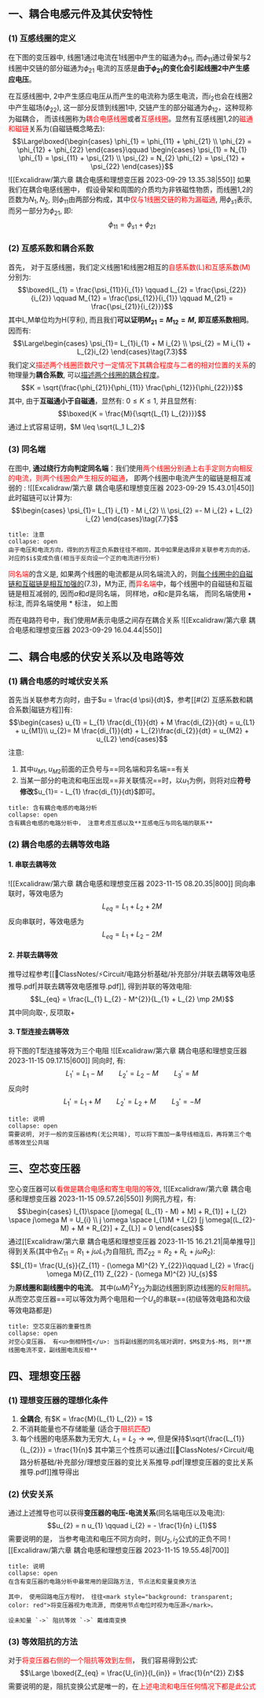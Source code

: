 ## 一、耦合电感元件及其伏安特性
### (1) 互感线圈的定义
在下图的变压器中, 线圈1通过电流在1线圈中产生的磁通为$\phi_{11}$, 而$\phi_{11}$通过骨架与2线圈中交链的部分磁通为$\phi_{21}$
电流的互感是**由于$\phi_{21}$的变化会引起线圈2中产生感应电压**。

在互感线圈中, 2中产生感应电压从而产生的电流称为感生电流，而$i_2$也会在线圈2中产生磁场($\phi_{22}$), 这一部分反馈到线圈1中, 交链产生的部分磁通为$\phi_{12}$，这种现称为磁耦合， 而该线圈称为<mark style="background: transparent; color: red">耦合电感线圈</mark>或者<mark style="background: transparent; color: red">互感线圈</mark>。显然有互感线圈1,2的<mark style="background: transparent; color: red">磁通和磁链</mark>关系为(自磁链概念略去): 
$$\Large\boxed{\begin{cases}
\phi_{1} = \phi_{11} + \phi_{21}  \\
\phi_{2} = \phi_{12} + \phi_{22}
\end{cases}\qquad \begin{cases} 
\psi_{1} = N_{1} \phi_{1} = \psi_{11} + \psi_{21} \\
\psi_{2} = N_{2} \phi_{2} = \psi_{12} + \psi_{22}
\end{cases}}$$
![[Excalidraw/第六章 耦合电感和理想变压器 2023-09-29 13.35.38|550]]
如果我们在耦合电感线圈中， 假设骨架和周围的介质均为非铁磁性物质，而线圈1,2的匝数为$N_{1}, N_{2}$, 则$\phi_{11}$由两部分构成，其中<mark style="background: transparent; color: red">仅与1线圈交链的称为漏磁通</mark>, 用$\phi_{s1}$表示, 而另一部分为$\phi_{21}$, 即:
$$\phi_{11} = \phi_{s1} + \phi_{21}$$
### (2) 互感系数和耦合系数
首先， 对于互感线圈，我们定义线圈1和线圈2相互的<mark style="background: transparent; color: red">自感系数(L)和互感系数(M)</mark>分别为: 
$$\boxed{L_{1} = \frac{\psi_{11}}{i_{1}} \qquad  L_{2} = \frac{\psi_{22}}{i_{2}} \qquad M_{12} = \frac{\psi_{12}}{i_{1}} \qquad M_{21} = \frac{\psi_{21}}{i_{2}}}$$
其中L,M单位均为H(亨利), 而且我们**可以证明$M_{21} = M_{12} = M$, 即互感系数相同**。因而有: 
$$\Large\begin{cases}
\psi_{1}= L_{1}i_{1} + M i_{2} \\
\psi_{2} = M i_{1} + L_{2}i_{2} 
\end{cases}\tag{7.3}$$
我们定义<mark style="background: transparent; color: red">描述两个线圈匝数尺寸一定情况下其耦合程度与二者的相对位置的关系</mark>的物理量为**耦合系数**, 可以<u>描述两个线圈的耦合程度</u>。
$$K = \sqrt{\frac{\phi_{21}}{\phi_{11}} \frac{\phi_{12}}{\phi_{22}}}$$
其中, 由于**互磁通小于自磁通**，显然有: $0 \leq K \leq 1$, 并且显然有: 
$$\boxed{K = \frac{M}{\sqrt{L_{1} L_{2}}}}$$
通过上式容易证明，$M \leq  \sqrt{L_1 L_2}$ 
### (3) 同名端
在图中, **通过绕行方向判定同名端**：我们使用<mark style="background: transparent; color: red">两个线圈分别通上右手定则方向相反的电流，则两个线圈会产生相反的磁通</mark>， 即两个线圈中电流产生的磁链是相互减弱的 : 
![[Excalidraw/第六章 耦合电感和理想变压器 2023-09-29 15.43.01|450]]
此时磁链可以计算为: 
$$\begin{cases}
\psi_{1}= L_{1} i_{1} - M i_{2} \\
\psi_{2} =- M i_{2} +  L_{2} i_{2} 
\end{cases}\tag{7.7}$$
`````ad-caution
title: 注意
collapse: open
由于电压和电流方向，得到的方程正负系数往往不相同，其中如果是选择非关联参考方向的话，对应的$i$变成负值(相当于反向设一个正的电流进行分析)
`````
<mark style="background: transparent; color: red">同名端</mark>的含义是, 如果两个线圈的电流都是从同名端流入的，则<u>每个线圈中的自磁链和互磁链是相互加强的</u>(7.3)，M为正, 而<mark style="background: transparent; color: red">异名端</mark>中，每个线圈中的自磁链和互磁链是相互减弱的, 因而$a$和$d$是同名端， 同样地，$a$和$c$是异名端， 而同名端使用 $\bullet$ 标注, 而异名端使用 $\ast$ 标注， 如上图

而在电路符号中，我们使用$M$表示电感之间存在耦合关系
![[Excalidraw/第六章 耦合电感和理想变压器 2023-09-29 16.04.44|550]]
## 二、耦合电感的伏安关系以及电路等效
### (1) 耦合电感的时域伏安关系
首先当关联参考方向时，由于$u = \frac{d \psi}{dt}$，参考[[#(2) 互感系数和耦合系数|磁链方程]]有:
$$\begin{cases}
u_{1} = L_{1} \frac{di_{1}}{dt} + M \frac{di_{2}}{dt}  = u_{L1} + u_{M1}\\
u_{2}= M  \frac{di_{1}}{dt} + L_{2}\frac{di_{2}}{dt} = u_{M2} + u_{L2}
\end{cases}$$
注意: 
1. 其中$u_{M1}, u_{M2}$前面的正负号与==同名端和异名端==有关
2. 当某一部分的电流和电压出现==非关联情况==时，以$u_1$为例，则将对应**符号修改**$u_{1}= - L_{1} \frac{di_{1}}{dt}$即可。
`````ad-caution 
title: 含有耦合电感的电路分析
collapse: open
含有耦合电感的电路分析中， 注意考虑互感以及**互感电压与同名端的联系**
`````
### (2) 耦合电感的去耦等效电路
#### 1. 串联去耦等效
![[Excalidraw/第六章 耦合电感和理想变压器 2023-11-15 08.20.35|800]]
同向串联时，等效电感为
$$L_{eq} = L_{1} + L_{2} + 2 M$$
反向串联时，等效电感为
$$L_{eq} = L_{1} + L_{2} - 2 M$$
#### 2. 并联去耦等效
推导过程参考[[📘ClassNotes/⚡Circuit/电路分析基础/补充部分/并联去耦等效电感推导.pdf|并联去耦等效电感推导.pdf]], 得到并联的等效电阻:
$$L_{eq} = \frac{L_{1} L_{2} - M^{2}}{L_{1} + L_{2} \mp 2M}$$
其中同向取-, 反项取+

#### 3. T型连接去耦等效
将下图的T型连接等效为三个电阻
![[Excalidraw/第六章 耦合电感和理想变压器 2023-11-15 09.17.15|600]]
同向时, 有:
$$L_{1}' = L_{1} - M \qquad L_{2}' = L_{2} - M \qquad  L_{3}' = M$$
反向时
$$L_{1}' = L_{1} + M\qquad L_{2}' = L_{2} + M \qquad L_{3}' = -M$$
`````ad-note 
title: 说明
collapse: open
需要说明, 对于一般的变压器结构(无公共端), 可以将下面加一条导线相连后，再将第三个电感等效至公共端
`````
## 三、空芯变压器
空心变压器可以<mark style="background: transparent; color: red">看做是耦合电感和寄生电阻的等效</mark>, 
![[Excalidraw/第六章 耦合电感和理想变压器 2023-11-15 09.57.26|550]]
列网孔方程，有:
$$\begin{cases}
I_{1}\space  [j\omega[ (L_{1} - M) + M]  + R_{1}] + I_{2} \space j\omega M = U_{i}  \\
j \omega \space I_{1}M  + I_{2}  [j \omega[(L_{2}- M) + M  + R_{2}] + Z_{L}] = 0
\end{cases}$$
通过[[Excalidraw/第六章 耦合电感和理想变压器 2023-11-15 16.21.21|简单推导]]得到关系(其中令$Z_{11}= R_{1} + j \omega L_{1}$为自阻抗, 而$Z_{22} = R_{2} + R_{L} + j\omega R_{2}$):
$$I_{1}= \frac{U_{s}}{Z_{11}  - (\omega M)^{2} Y_{22}}\qquad I_{2} = \frac{j \omega M}{Z_{11} Z_{22} - (\omega M)^{2} }U_{s}$$
为**原线圈和副线圈中的电流**。
其中$(\omega M)^{2}Y_{22}$为副边线圈到原边线圈的<mark style="background: transparent; color: red">反射阻抗</mark>。 从而空芯变压器==可以等效为两个电阻和一个$U_s$的串联==(初级等效电路和次级等效电路都是)
`````ad-note
title: 空芯变压器的重要性质
collapse: open
对空心变压器， 有<u>倒相特性</u>: 当将副线圈的同名端对调时，$M$变为$-M$, 则**原线圈电流不变，副线圈电流反相**
`````
## 四、理想变压器
### (1) 理想变压器的理想化条件
1. **全耦合**, 有$K = \frac{M}{L_{1} L_{2}} = 1$
2. 不消耗能量也不存储能量 (适合于<mark style="background: transparent; color: red">阻抗匹配</mark>)
3. 每个线圈的电感系数为无穷大, $L_1 = L_2 \rightarrow  \infty$, 但是保持$\sqrt{\frac{L_{1}}{L_{2}}} = \frac{1}{n}$ 
其中第三个性质可以通过[[📘ClassNotes/⚡Circuit/电路分析基础/补充部分/理想变压器的变比关系推导.pdf|理想变压器的变比关系推导.pdf]]推导得出

### (2) 伏安关系
通过上述推导也可以获得**变压器的电压-电流关系**(同名端电压以及电流):
$$u_{2} = n u_{1} \qquad i_{2} = - \frac{1}{n} i_{1}$$
需要说明的是， 当参考电流和电压不同方向时，则$U_2, i_2$公式的正负不同
![[Excalidraw/第六章 耦合电感和理想变压器 2023-11-15 19.55.48|700]]

`````ad-note
title: 说明
collapse: open
在含有变压器的电路分析中最常用的是回路方法, 节点法和变量变换方法

其中， 使用回路电压方程时， 往往<mark style="background: transparent; color: red">将变压器视为电流源, 而使用节点电位时视为电压源</mark>。

设未知量 `->` 阻抗等效 `->` 戴维南变换
`````
### (3) 等效阻抗的方法
对于<mark style="background: transparent; color: red">将变压器右侧的一个阻抗等效到左侧</mark>， 我们容易得到公式:
$$\Large \boxed{Z_{eq} = \frac{U_{in}}{I_{in}} = \frac{1}{n^{2}} Z}$$
需要说明的是，阻抗变换公式是唯一的，在<mark style="background: transparent; color: red">上述电流和电压任何情况下都是此公式</mark>


